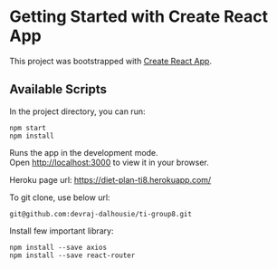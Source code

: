 # Getting Started with Create React App

This project was bootstrapped with [Create React App](https://github.com/facebook/create-react-app).

## Available Scripts

In the project directory, you can run:

```
npm start
npm install
```

Runs the app in the development mode.\
Open [http://localhost:3000](http://localhost:3000) to view it in your browser.

Heroku page url: https://diet-plan-ti8.herokuapp.com/

To git clone, use below url:
```
git@github.com:devraj-dalhousie/ti-group8.git
```

Install few important library:  
```angular2html
npm install --save axios
npm install --save react-router
```
